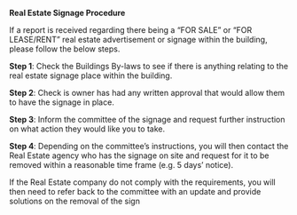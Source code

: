 **Real Estate Signage Procedure** 

If a report is received regarding there being a “FOR SALE” or “FOR LEASE/RENT” real estate advertisement or signage within the building, please follow the below steps.  

**Step 1**: Check the Buildings By-laws to see if there is anything relating to the real estate signage place within the building.  

**Step 2**: Check is owner has had any written approval that would allow them to have the signage in place.  

**Step 3**: Inform the committee of the signage and request further instruction on what action they would like you to take.  

**Step 4**: Depending on the committee’s instructions, you will then contact the Real Estate agency who has the signage on site and request for it to be removed within a reasonable time frame (e.g. 5 days’ notice).  

If the Real Estate company do not comply with the requirements, you will then need to refer back to the committee with an update and provide solutions on the removal of the sign

